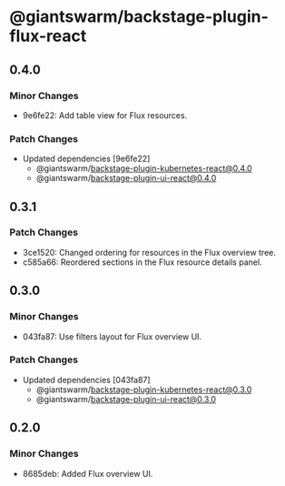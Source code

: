 # @giantswarm/backstage-plugin-flux-react

## 0.4.0

### Minor Changes

- 9e6fe22: Add table view for Flux resources.

### Patch Changes

- Updated dependencies [9e6fe22]
  - @giantswarm/backstage-plugin-kubernetes-react@0.4.0
  - @giantswarm/backstage-plugin-ui-react@0.4.0

## 0.3.1

### Patch Changes

- 3ce1520: Changed ordering for resources in the Flux overview tree.
- c585a66: Reordered sections in the Flux resource details panel.

## 0.3.0

### Minor Changes

- 043fa87: Use filters layout for Flux overview UI.

### Patch Changes

- Updated dependencies [043fa87]
  - @giantswarm/backstage-plugin-kubernetes-react@0.3.0
  - @giantswarm/backstage-plugin-ui-react@0.3.0

## 0.2.0

### Minor Changes

- 8685deb: Added Flux overview UI.
